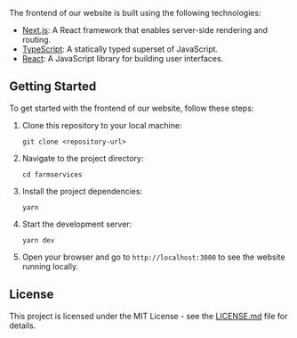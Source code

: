 
The frontend of our website is built using the following technologies:

- [Next.js](https://nextjs.org/): A React framework that enables server-side rendering and routing.
- [TypeScript](https://www.typescriptlang.org/): A statically typed superset of JavaScript.
- [React](https://reactjs.org/): A JavaScript library for building user interfaces.

## Getting Started

To get started with the frontend of our website, follow these steps:

1. Clone this repository to your local machine:
   ```
   git clone <repository-url>
   ```

2. Navigate to the project directory:
   ```
   cd farmservices
   ```

3. Install the project dependencies:
   ```
   yarn
   ```

4. Start the development server:
   ```
   yarn dev
   ```

5. Open your browser and go to `http://localhost:3000` to see the website running locally.


## License

This project is licensed under the MIT License - see the [LICENSE.md](LICENSE.md) file for details.

